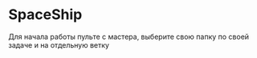 # SpaceShip
Для начала работы пульте с мастера, выберите свою папку по своей задаче и на отдельную ветку
